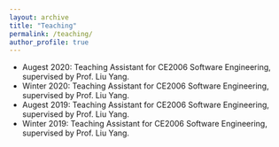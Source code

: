 ```yaml
---
layout: archive
title: "Teaching"
permalink: /teaching/
author_profile: true
---
```


* Augest 2020: Teaching Assistant for CE2006 Software Engineering, supervised by Prof. Liu Yang.
* Winter 2020: Teaching Assistant for CE2006 Software Engineering, supervised by Prof. Liu Yang.
* Augest 2019: Teaching Assistant for CE2006 Software Engineering, supervised by Prof. Liu Yang.
* Winter 2019: Teaching Assistant for CE2006 Software Engineering, supervised by Prof. Liu Yang.
  